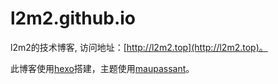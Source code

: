 # l2m2.github.io
l2m2的技术博客, 访问地址：[http://l2m2.top](http://l2m2.top)。

此博客使用[hexo](https://hexo.io/zh-cn/docs/)搭建，主题使用[maupassant](https://github.com/tufu9441/maupassant-hexo)。